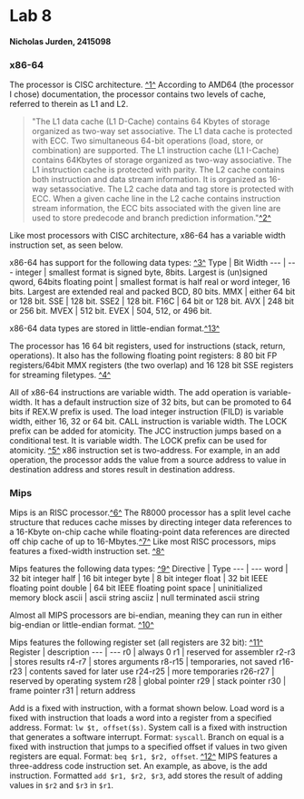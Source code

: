 # Lab 8
#### Nicholas Jurden, 2415098

### x86-64
The processor is CISC architecture.  [^1^](https://books.google.com/books?id=zvNvk-1OuBoC&pg=PA93&lpg=PA93&dq=x86-64+cisc&source=bl&ots=uIU5Etysw3&sig=_XGfPephCdkZUfUoOLBy7MiVm-I&hl=en&sa=X&ved=0ahUKEwjIycLR2bDQAhXhg1QKHY7vB1g4ChDoAQg2MAU#v=onepage&q=x86-64%20cisc&f=false) According to AMD64 (the processor I chose) documentation,  the processor contains two levels of cache, referred to therein as L1 and L2.
>"The L1 data cache (L1 D-Cache) contains 64 Kbytes of storage organized as two-way set associative. The L1 data cache is protected with ECC. Two simultaneous 64-bit operations (load, store, or combination) are supported. The L1 instruction cache (L1 I-Cache) contains 64Kbytes of storage organized as two-way associative. The L1 instruction cache is protected with parity. The L2 cache contains both instruction and data stream information. It is organized as 16-way setassociative. The L2 cache data and tag store is protected with ECC. When a given cache line in the L2 cache contains instruction stream information, the ECC bits associated with the given line are used to store predecode and branch prediction information."[^2^](http://support.amd.com/TechDocs/31412.pdf)

Like most processors with CISC architecture, x86-64 has a variable width instruction set, as seen below.

x86-64 has support for the following data types: [^3^](http://www.sandpile.org/x86/datatype.htm)
Type | Bit Width
--- | ---
integer | smallest format is signed byte, 8bits. Largest is (un)signed qword, 64bits
floating point | smallest format is half real or word integer, 16 bits. Largest are extended real and packed BCD, 80 bits.
MMX | either 64 bit or 128 bit.
SSE | 128 bit.
SSE2 | 128 bit.
F16C | 64 bit or 128 bit.
AVX | 248 bit or 256 bit.
MVEX | 512 bit.
EVEX | 504, 512, or 496 bit.

x86-64 data types are stored in little-endian format.[^13^](http://www.yolinux.com/TUTORIALS/Endian-Byte-Order.html)

The processor has 16 64 bit registers, used for instructions (stack, return, operations). It also has the following floating point registers: 8 80 bit FP registers/64bit MMX registers (the two overlap) and 16 128 bit SSE registers for streaming filetypes. [^4^](https://www.cs.cmu.edu/~fp/courses/15213-s07/misc/asm64-handout.pdf)

All of x86-64 instructions are variable width. The add operation is variable-width. It has a default instruction size of 32 bits, but can be promoted to 64 bits if REX.W prefix is used. The load integer instruction (FILD) is variable width, either 16, 32 or 64 bit. CALL instruction is variable width. The LOCK prefix can be added for atomicity. The JCC instruction jumps based on a conditional test. It is variable width. The LOCK prefix can be used for atomicity. [^5^](http://www.felixcloutier.com/x86/) x86 instruction set is two-address. For example, in an add operation, the processor adds the value from a source address to value in destination address and stores result in destination address.

### Mips
 Mips is an RISC processor.[^6^](https://www.cs.tcd.ie/Jeremy.Jones/vivio/dlx/dlxtutorial.htm) The R8000 processor has a split level cache structure that reduces cache misses by directing integer data references to a 16-Kbyte on-chip cache while floating-point data references are directed off chip cache of up to 16-Mbytes.[^7^](ftp://ftp.sgi.com/sgi/doc/TFP/R8000_Micro_Paper.ps.Z) Like most RISC processors, mips features a fixed-width instruction set. [^8^](https://www.cs.umd.edu/class/sum2003/cmsc311/Notes/Mips/format.html)

Mips features the following data types: [^9^](http://www.cs.uwm.edu/classes/cs315/Bacon/Lecture/HTML/ch05s04.html)
Directive | Type
--- | ---
word | 32 bit integer
half | 16 bit integer
byte | 8 bit integer
float | 32 bit IEEE floating point
double | 64 bit IEEE floating point
space | uninitialized memory block
ascii | ascii string
asciiz | null terminated ascii string

Almost all MIPS processors are bi-endian, meaning they can run in either big-endian or little-endian format. [^10^](https://www.linux-mips.org/wiki/Endianess)    

Mips features the following register set (all registers are 32 bit): [^11^](http://homepage.cs.uiowa.edu/~ghosh/1-28-10.pdf)
Register | description
--- | ---
r0 | always 0
r1 | reserved for assembler
r2-r3 | stores results
r4-r7 | stores arguments
r8-r15 | temporaries, not saved
r16-r23 | contents saved for later use
r24-r25 | more temporaries
r26-r27 | reserved by operating system
r28 | global pointer
r29 | stack pointer
r30 | frame pointer
r31 | return address

Add is a fixed with instruction, with a format shown below. Load word is a fixed with instruction that loads a word into a register from a specified address. Format: `lw $t, offset($s)`. System call is a fixed with instruction that generates a software interrupt. Format: `syscall`. Branch on equal is a fixed with instruction that jumps to a specified offset if values in two given registers are equal. Format: `beq $r1, $r2, offset`.  [^12^](http://www.mrc.uidaho.edu/mrc/people/jff/digital/MIPSir.html) MIPS features a three-address code instruction set. An example, as above, is the add instruction. Formatted `add $r1, $r2, $r3`, add stores the result of adding values in `$r2` and `$r3` in `$r1`.
